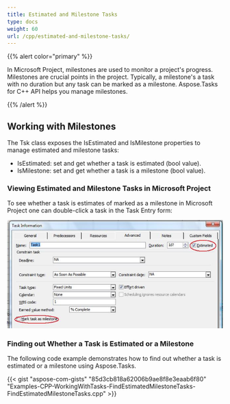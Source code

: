 ```yaml
---
title: Estimated and Milestone Tasks
type: docs
weight: 60
url: /cpp/estimated-and-milestone-tasks/
---
```


{{% alert color="primary" %}} 

In Microsoft Project, milestones are used to monitor a project's progress. Milestones are crucial points in the project. Typically, a milestone's a task with no duration but any task can be marked as a milestone. Aspose.Tasks for C++ API helps you manage milestones.

{{% /alert %}} 
## **Working with Milestones**
The Tsk class exposes the IsEstimated and IsMilestone properties to manage estimated and milestone tasks:

- IsEstimated: set and get whether a task is estimated (bool value).
- IsMilestone: set and get whether a task is a milestone (bool value).
### **Viewing Estimated and Milestone Tasks in Microsoft Project**
To see whether a task is estimates of marked as a milestone in Microsoft Project one can double-click a task in the Task Entry form: 

![marking an estimated task as a milestone in Microsoft Project](managing-estimated-milestone-tasks_1.png)
### **Finding out Whether a Task is Estimated or a Milestone**
The following code example demonstrates how to find out whether a task is estimated or a milestone using Aspose.Tasks.

{{< gist "aspose-com-gists" "85d3cb818a62006b9ae8f8e3eaab6f80" "Examples-CPP-WorkingWithTasks-FindEstimatedMilestoneTasks-FindEstimatedMilestoneTasks.cpp" >}}
